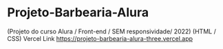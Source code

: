 # Projeto-Barbearia-Alura
(Projeto do curso Alura / Front-end / SEM responsividade/ 2022) (HTML / CSS) 
Vercel Link
https://projeto-barbearia-alura-three.vercel.app
